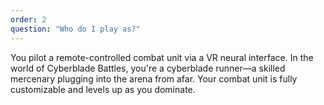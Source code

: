 ```yaml
---
order: 2
question: "Who do I play as?"
---
```

You pilot a remote-controlled combat unit via a VR neural interface. In the world of Cyberblade Battles, you're a cyberblade runner—a skilled mercenary plugging into the arena from afar. Your combat unit is fully customizable and levels up as you dominate.